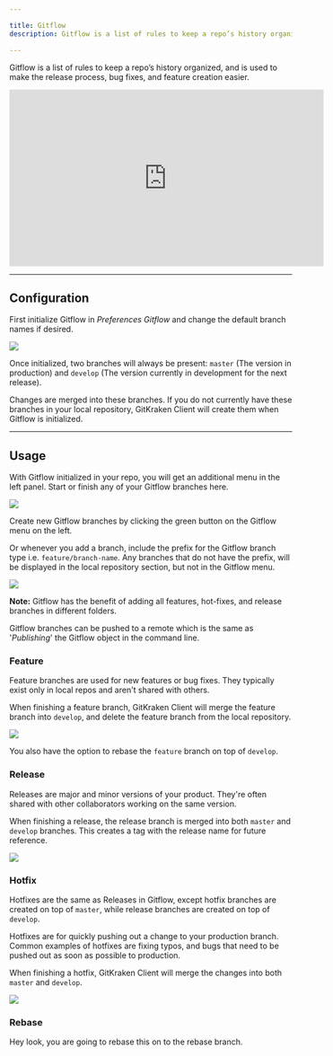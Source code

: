 ```yaml
---

title: Gitflow
description: Gitflow is a list of rules to keep a repo’s history organized, and is used to make the release process, bug fixes, and feature creation easier.

---
```


Gitflow is a list of rules to keep a repo’s history organized, and is used to make the release process, bug fixes, and feature creation easier.

<div class='embed-container embed-container--16-9'>
    <iframe width="560" height="315" src="https://www.youtube.com/embed/eTOgjQ9o4vQ?ecver=1" frameborder="0" allowfullscreen></iframe>
</div>

***

## Configuration

First initialize Gitflow in <em class='context-menu'>Preferences <i class='fa fa-caret-right'></i> Gitflow</em> and change the default branch names if desired.

<img src="/img/documentation/repositories/gitflow/gitflow.png" srcset="/img/documentation/repositories/gitflow/gitflow.png" class="img-bordered img-responsive center">

Once initialized, two branches will always be present: `master` (The version in production) and `develop` (The version currently in development for the next release).

Changes are merged into these branches.  If you do not currently have these branches in your local repository, GitKraken Client will create them when Gitflow is initialized.

***

## Usage

With Gitflow initialized in your repo, you will get an additional menu in the left panel.  Start or finish any of your Gitflow branches here.

<img src="/img/documentation/repositories/gitflow/git-flow-start.png" srcset="/img/documentation/repositories/gitflow/git-flow-start@2x.png" class="img-bordered img-responsive center">

Create new Gitflow branches by clicking the green button on the Gitflow menu on the left.

Or whenever you add a branch, include the prefix for the Gitflow branch type i.e.
`feature/branch-name`.  Any branches that do not have the prefix, will be displayed in the local
repository section, but not in the Gitflow menu.

<img src="/img/documentation/repositories/gitflow/git-flow-folders.png" srcset="/img/documentation/repositories/gitflow/git-flow-folders@2x.png" class="img-bordered img-responsive center">

<div class='callout callout--basic'>
    <p><strong>Note:</strong> Gitflow has the benefit of adding all features, hot-fixes, and release branches in different folders.</p>
</div>

Gitflow branches can be pushed to a remote which is the same as '_Publishing_' the Gitflow object in the command line.

### Feature

Feature branches are used for new features or bug fixes.  They typically exist only in local repos and aren't shared with others.

When finishing a feature branch, GitKraken Client will merge the feature branch into `develop`, and delete the feature branch from the local repository.

<img src="/img/documentation/repositories/finish-feature.gif" class="img-bordered img-responsive center">

You also have the option to rebase the `feature` branch on top of `develop`.

### Release

Releases are major and minor versions of your product.  They're often shared with other collaborators working on the same version.

When finishing a release, the release branch is merged into both `master` and `develop` branches. This creates a tag with the release name for future reference.

<img src="/img/documentation/repositories/finish-release.gif" class="img-bordered img-responsive center">

### Hotfix

Hotfixes are the same as Releases in Gitflow, except hotfix branches are created on top of `master`, while release branches are created on top of `develop`.

Hotfixes are for quickly pushing out a change to your production branch.  Common examples of hotfixes are fixing typos, and bugs that need to be pushed out as soon as possible to production.

When finishing a hotfix, GitKraken Client will merge the changes into both `master` and `develop`.

<img src="/img/documentation/repositories/finish-hotfix.gif" class="img-bordered img-responsive center">

### Rebase

Hey look, you are going to rebase this on to the rebase branch.
